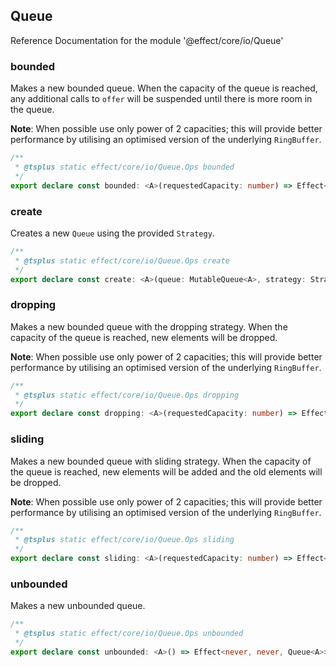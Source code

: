 ## Queue

Reference Documentation for the module '@effect/core/io/Queue'

### bounded

Makes a new bounded queue. When the capacity of the queue is reached, any
additional calls to `offer` will be suspended until there is more room in
the queue.

**Note**: When possible use only power of 2 capacities; this will provide
better performance by utilising an optimised version of the underlying
`RingBuffer`.

```ts
/**
 * @tsplus static effect/core/io/Queue.Ops bounded
 */
export declare const bounded: <A>(requestedCapacity: number) => Effect<never, never, Queue<A>>;
```

### create

Creates a new `Queue` using the provided `Strategy`.

```ts
/**
 * @tsplus static effect/core/io/Queue.Ops create
 */
export declare const create: <A>(queue: MutableQueue<A>, strategy: Strategy<A>) => Effect<never, never, Queue<A>>;
```

### dropping

Makes a new bounded queue with the dropping strategy. When the capacity of
the queue is reached, new elements will be dropped.

**Note**: When possible use only power of 2 capacities; this will provide
better performance by utilising an optimised version of the underlying
`RingBuffer`.

```ts
/**
 * @tsplus static effect/core/io/Queue.Ops dropping
 */
export declare const dropping: <A>(requestedCapacity: number) => Effect<never, never, Queue<A>>;
```

### sliding

Makes a new bounded queue with sliding strategy. When the capacity of the
queue is reached, new elements will be added and the old elements will be
dropped.

**Note**: When possible use only power of 2 capacities; this will provide
better performance by utilising an optimised version of the underlying
`RingBuffer`.

```ts
/**
 * @tsplus static effect/core/io/Queue.Ops sliding
 */
export declare const sliding: <A>(requestedCapacity: number) => Effect<never, never, Queue<A>>;
```

### unbounded

Makes a new unbounded queue.

```ts
/**
 * @tsplus static effect/core/io/Queue.Ops unbounded
 */
export declare const unbounded: <A>() => Effect<never, never, Queue<A>>;
```

